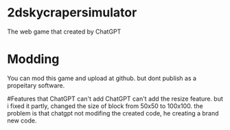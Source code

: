 # 2dskycrapersimulator
The web game that created by ChatGPT

# Modding
You can mod this game and upload at github. but dont publish as a propeitary software.

#Features that ChatGPT can't add
ChatGPT can't add the resize feature. but i fixed it partly, changed the size of block from 50x50 to 100x100.
the problem is that chatgpt not modifing the created code, he creating a brand new code.
